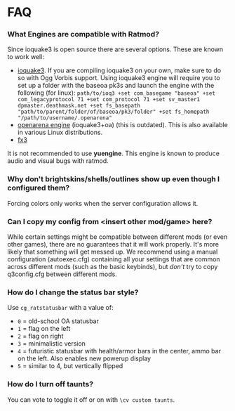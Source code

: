 # FAQ

### What Engines are compatible with Ratmod?

Since ioquake3 is open source there are several options. These are known to work well:

- [ioquake3](https://github.com/ioquake/ioq3). If you are compiling ioquake3 on your own, make sure to do so with Ogg Vorbis support. Using ioquake3 engine will require you to set up a folder with the baseoa pk3s and launch the engine with the following (for linux): `path/to/ioq3 +set com_basegame "baseoa" +set com_legacyprotocol 71 +set com_protocol 71 +set sv_master1 dpmaster.deathmask.net +set fs_basepath "path/to/parent/folder/of/baseoa/pk3/folder" +set fs_homepath "/path/to/username/.openarena"`
- [openarena engine](http://openarena.ws/download.php) (ioquake3+oa) (this is outdated). This is also available in various Linux distributions.
- [fx3](http://www.h4l-group.de/pub/Q3_engines/fX3/client/for_OA/)

It is not recommended to use **yuengine**. This engine is known to produce audio and visual bugs with ratmod.

### Why don't brightskins/shells/outlines show up even though I configured them?

Forcing colors only works when the server configuration allows it.

### Can I copy my config from <insert other mod/game\> here?

While certain settings might be compatible between different mods (or even other games), there are no guarantees that it will work properly. It's more likely that something will get messed up. We recommend using a manual configuration (autoexec.cfg) containing all your settings that are common across different mods (such as the basic keybinds), but *don't* try to copy q3config.cfg between different mods.

### How do I change the status bar style?

Use `cg_ratstatusbar` with a value of:

- `0` = old-school OA statusbar
- `1` = flag on the left
- `2` = flag on right
- `3` = minimalistic version
- `4` = futuristic statusbar with health/armor bars in the center, ammo bar on the left. Also enables new powerup display
- `5` = similar to 4, but vertically flipped

### How do I turn off taunts?

You can vote to toggle it off or on with `\cv custom taunts`.
